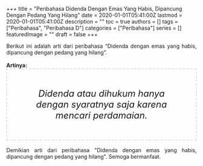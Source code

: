 +++
title = "Peribahasa Didenda Dengan Emas Yang Habis, Dipancung Dengan Pedang Yang Hilang"
date = 2020-01-01T05:41:00Z
lastmod = 2020-01-01T05:41:00Z
description = ""
toc = true
authors = []
tags = ["Peribahasa", "Peribahasa D"]
categories = ["Peribahasa"]
series = []
featuredImage = ""
draft = false
+++

<div dir="ltr" style="text-align: left;" trbidi="on"><div style="text-align: justify;">Berikut ini adalah arti dari peribahasa “Didenda dengan emas yang habis, dipancung dengan pedang yang hilang”.</div><br /><div style="text-align: justify;"><b>Artinya:</b></div><div style="border: 2px dashed #ddd; font-size: 24px; height: auto; margin: 0 auto; padding: 50px; text-align: center; width: auto;"><i>Didenda atau dihukum hanya dengan syaratnya saja karena mencari perdamaian.</i></div><br /><div style="text-align: justify;">Demikian arti dari peribahasa "Didenda dengan emas yang habis, dipancung dengan pedang yang hilang". Semoga bermanfaat.</div></div>

